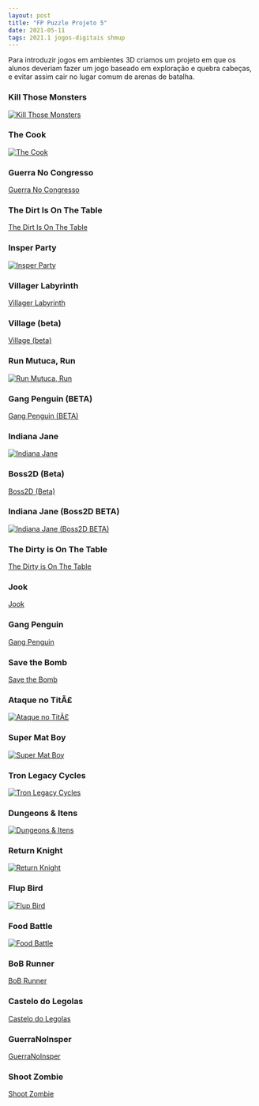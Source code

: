 ```yaml
---
layout: post
title: "FP Puzzle Projeto 5"
date: 2021-05-11
tags: 2021.1 jogos-digitais shmup
---
```


Para introduzir jogos em ambientes 3D criamos um projeto em que os alunos deveriam fazer um jogo baseado em exploração e quebra cabeças, e evitar assim cair no lugar comum de arenas de batalha.

### Kill Those Monsters

[![Kill Those Monsters](https://img.itch.zone/aW1nLzU2MjgwNzYucG5n/original/Rziv5%2B.png)](https://henryrocha.itch.io/kill-those-monsters)


### The Cook

[![The Cook](https://img.itch.zone/aW1nLzU3Njk4NzcucG5n/original/e0I6mx.png)](https://giovannasc.itch.io/the-cook)


### Guerra No Congresso

[Guerra No Congresso](https://guidiamond.itch.io/guerra-no-congresso)


### The Dirt Is On The Table

[The Dirt Is On The Table](https://warlenrodrigues.itch.io/the-dirt-is-on-the-table)


### Insper Party

[![Insper Party](https://img.itch.zone/aW1nLzU2Mjg2NTcucG5n/original/SguaAn.png)](https://gabicaruso.itch.io/insper-party)


### Villager Labyrinth

[Villager Labyrinth](https://beatrizmie.itch.io/villager-labyrinth)


### Village (beta)

[Village (beta)](https://brunohead.itch.io/village-old)


### Run Mutuca, Run

[![Run Mutuca, Run](https://img.itch.zone/aW1nLzU3ODU3NTcucG5n/original/Wn9rEo.png)](https://joaorodrigues.itch.io/run-mutuca-run)


### Gang Penguin (BETA)

[Gang Penguin (BETA)](https://pedroc0sta.itch.io/gang-penguin)


### Indiana Jane

[![Indiana Jane](https://img.itch.zone/aW1nLzU3OTE3MzMucG5n/original/qKKB8H.png)](https://dudabicalho.itch.io/indiana-jane)


### Boss2D (Beta)

[Boss2D (Beta)](https://pedrodaher.itch.io/boss2d-beta)


### Indiana Jane (Boss2D BETA)

[![Indiana Jane (Boss2D BETA)](https://img.itch.zone/aW1nLzU2Mjc5ODUucG5n/original/j%2FbUfE.png)](https://dudabicalho.itch.io/indiana-jane-boss2d-beta)


### The Dirty is On The Table

[The Dirty is On The Table](https://gabrielnoal.itch.io/the-dirty-is-on-the-table)


### Jook

[Jook](https://thomasqbs.itch.io/jook)


### Gang Penguin

[Gang Penguin](https://pedroc0sta.itch.io/gang-penguin-final)


### Save the Bomb

[Save the Bomb](https://pedrodaher.itch.io/save-the-bomb)

### Ataque no TitÃ£

[![Ataque no TitÃ£](https://img.itch.zone/aW1nLzU2MjgwNzEuanBn/original/ox0ASZ.jpg)](https://lucaslealvale.itch.io/ataquenotita)


### Super Mat Boy

[![Super Mat Boy](https://img.itch.zone/aW1nLzU2MjUwNTcucG5n/original/inP9Ht.png)](https://thiagovcs.itch.io/super-mat-boy)


### Tron Legacy Cycles

[![Tron Legacy Cycles](https://img.itch.zone/aW1nLzU3ODU1NDQucG5n/original/F44dsQ.png)](https://pedrotramos.itch.io/tron-legacy)


### Dungeons & Itens

[![Dungeons & Itens](https://img.itch.zone/aW1nLzU2Mjc0NTMucG5n/original/qFHuj8.png)](https://fontes99.itch.io/dungeons-itens)


### Return Knight

[![Return Knight](https://img.itch.zone/aW1nLzU3NTkwMjgucG5n/original/M1yQ5M.png)](https://emanuellemoco.itch.io/return-knight)


### Flup Bird

[![Flup Bird](https://img.itch.zone/aW1nLzU3ODcwNjQucG5n/original/FofHEz.png)](https://luvi01.itch.io/birdsimulator)


### Food Battle

[![Food Battle](https://img.itch.zone/aW1nLzU2MjcyNjgucG5n/original/uDeKnm.png)](https://caiofauza.itch.io/food-battle)


### BoB Runner

[BoB Runner](https://andreweber.itch.io/bob-runner)


### Castelo do Legolas

[Castelo do Legolas](https://joaopmjm.itch.io/castelo-do-legolas)


### GuerraNoInsper

[GuerraNoInsper](https://gduarteg.itch.io/guerranoinsper)


### Shoot Zombie

[Shoot Zombie](https://gubenites.itch.io/shoot-zombie)

